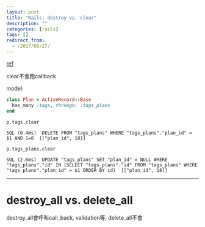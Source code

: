 ```yaml
---
layout: post
title: "Rails: destroy vs. clear"
description: ""
categories: [rails]
tags: []
redirect_from:
  - /2017/08/27/
---
```


[ref](https://stackoverflow.com/questions/15752516/rails-how-does-clear-differ-from-destroy)

clear不會跑callback

model:
~~~ ruby
class Plan < ActiveRecord::Base
  has_many :tags, through: :tags_plans
end
~~~

~~~
p.tags.clear

SQL (0.4ms)  DELETE FROM "tags_plans" WHERE "tags_plans"."plan_id" = $1 AND 1=0  [["plan_id", 18]]
~~~

~~~
p.tags_plans.clear

SQL (2.6ms)  UPDATE "tags_plans" SET "plan_id" = NULL WHERE "tags_plans"."id" IN (SELECT "tags_plans"."id" FROM "tags_plans" WHERE "tags_plans"."plan_id" = $1 ORDER BY id)  [["plan_id", 18]]
~~~


------------------------

# destroy_all vs. delete_all

destroy_all會呼叫call_back, validation等, delete_all不會

